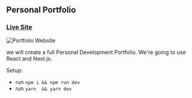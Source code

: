 ## Personal Portfolio

### [Live Site](https://jsmasterypro.com)

![Portfolio Website](https://i.ibb.co/WgPMpts/image.png)

we will create a full Personal Development Portfolio. We're going to use React and Next.js.

Setup:
- run ```npm i && npm run dev```
- run ```yarn  && yarn dev```

